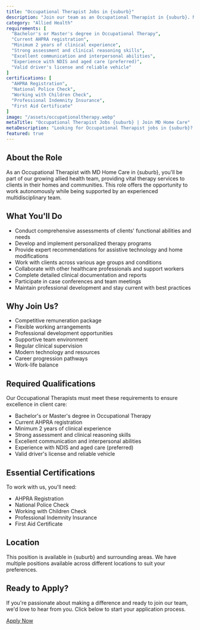 ```yaml
---
title: "Occupational Therapist Jobs in {suburb}"
description: "Join our team as an Occupational Therapist in {suburb}. Make a meaningful impact by helping clients improve their independence and quality of life through specialized therapy and support."
category: "Allied Health"
requirements: [
  "Bachelor's or Master's degree in Occupational Therapy",
  "Current AHPRA registration",
  "Minimum 2 years of clinical experience",
  "Strong assessment and clinical reasoning skills",
  "Excellent communication and interpersonal abilities",
  "Experience with NDIS and aged care (preferred)",
  "Valid driver's license and reliable vehicle"
]
certifications: [
  "AHPRA Registration",
  "National Police Check",
  "Working with Children Check",
  "Professional Indemnity Insurance",
  "First Aid Certificate"
]
image: "/assets/occupationaltherapy.webp"
metaTitle: "Occupational Therapist Jobs {suburb} | Join MD Home Care"
metaDescription: "Looking for Occupational Therapist jobs in {suburb}? Join MD Home Care's team of allied health professionals. Flexible work arrangements and ongoing professional development."
featured: true
---
```


## About the Role

As an Occupational Therapist with MD Home Care in {suburb}, you'll be part of our growing allied health team, providing vital therapy services to clients in their homes and communities. This role offers the opportunity to work autonomously while being supported by an experienced multidisciplinary team.

## What You'll Do

- Conduct comprehensive assessments of clients' functional abilities and needs
- Develop and implement personalized therapy programs
- Provide expert recommendations for assistive technology and home modifications
- Work with clients across various age groups and conditions
- Collaborate with other healthcare professionals and support workers
- Complete detailed clinical documentation and reports
- Participate in case conferences and team meetings
- Maintain professional development and stay current with best practices

## Why Join Us?

- Competitive remuneration package
- Flexible working arrangements
- Professional development opportunities
- Supportive team environment
- Regular clinical supervision
- Modern technology and resources
- Career progression pathways
- Work-life balance

## Required Qualifications

Our Occupational Therapists must meet these requirements to ensure excellence in client care:

- Bachelor's or Master's degree in Occupational Therapy
- Current AHPRA registration
- Minimum 2 years of clinical experience
- Strong assessment and clinical reasoning skills
- Excellent communication and interpersonal abilities
- Experience with NDIS and aged care (preferred)
- Valid driver's license and reliable vehicle

## Essential Certifications

To work with us, you'll need:

- AHPRA Registration
- National Police Check
- Working with Children Check
- Professional Indemnity Insurance
- First Aid Certificate

## Location

This position is available in {suburb} and surrounding areas. We have multiple positions available across different locations to suit your preferences.

## Ready to Apply?

If you're passionate about making a difference and ready to join our team, we'd love to hear from you. Click below to start your application process.

[Apply Now](/contact) 